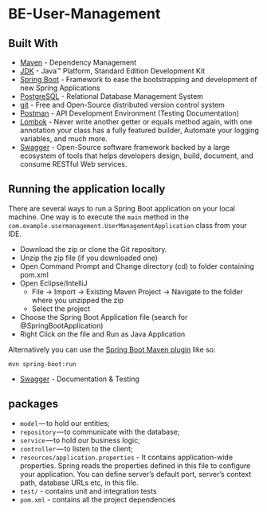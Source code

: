 # BE-User-Management

## Built With

* [Maven](https://maven.apache.org/) - Dependency Management
* [JDK](http://www.oracle.com/technetwork/java/javase/downloads/jdk8-downloads-2133151.html) - Java™ Platform, Standard Edition Development Kit 
* [Spring Boot](https://spring.io/projects/spring-boot) - Framework to ease the bootstrapping and development of new Spring Applications
* [PostgreSQL](https://www.postgresql.org/) - Relational Database Management System
* [git](https://git-scm.com/) - Free and Open-Source distributed version control system 
* [Postman](https://www.getpostman.com/) - API Development Environment (Testing Documentation)
* [Lombok](https://projectlombok.org/) - Never write another getter or equals method again, with one annotation your class has a fully featured builder, Automate your logging variables, and much more.
* [Swagger](https://swagger.io/) - Open-Source software framework backed by a large ecosystem of tools that helps developers design, build, document, and consume RESTful Web services.

## Running the application locally

There are several ways to run a Spring Boot application on your local machine. One way is to execute the `main` method in the `com.example.usermanagement.UserManagementApplication` class from your IDE.

- Download the zip or clone the Git repository.
- Unzip the zip file (if you downloaded one)
- Open Command Prompt and Change directory (cd) to folder containing pom.xml
- Open Eclipse/IntelliJ 
   - File -> Import -> Existing Maven Project -> Navigate to the folder where you unzipped the zip
   - Select the project
- Choose the Spring Boot Application file (search for @SpringBootApplication)
- Right Click on the file and Run as Java Application

Alternatively you can use the [Spring Boot Maven plugin](https://docs.spring.io/spring-boot/docs/current/reference/html/build-tool-plugins-maven-plugin.html) like so:

```shell
mvn spring-boot:run
```
* [Swagger](http://localhost:8080/swagger-ui.html) - Documentation & Testing

## packages

- `model` — to hold our entities;
- `repository` — to communicate with the database;
- `service` — to hold our business logic;
- `controller` — to listen to the client;
- `resources/application.properties` - It contains application-wide properties. Spring reads the properties defined in this file to configure your application. You can define server’s default port, server’s context path, database URLs etc, in this file.
- `test/` - contains unit and integration tests
- `pom.xml` - contains all the project dependencies
